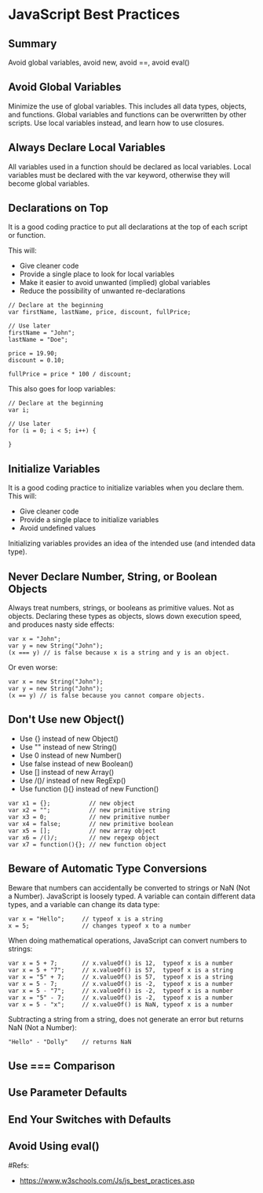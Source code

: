 # JavaScript Best Practices

## Summary
Avoid global variables,  avoid new,  avoid  ==,  avoid eval()

## Avoid Global Variables
Minimize the use of global variables.
This includes all data types, objects, and functions.
Global variables and functions can be overwritten by other scripts.
Use local variables instead, and learn how to use closures. 

## Always Declare Local Variables
All variables used in a function should be declared as local variables.
Local variables must be declared with the var keyword, otherwise they will become global variables.

## Declarations on Top
It is a good coding practice to put all declarations at the top of each script or function.

This will:
- Give cleaner code
- Provide a single place to look for local variables
- Make it easier to avoid unwanted (implied) global variables
- Reduce the possibility of unwanted re-declarations

```
// Declare at the beginning
var firstName, lastName, price, discount, fullPrice;

// Use later
firstName = "John";
lastName = "Doe";

price = 19.90;
discount = 0.10;

fullPrice = price * 100 / discount;
```

This also goes for loop variables:

```
// Declare at the beginning
var i;

// Use later
for (i = 0; i < 5; i++) { 

}
```

## Initialize Variables
It is a good coding practice to initialize variables when you declare them.
This will:
- Give cleaner code
- Provide a single place to initialize variables
- Avoid undefined values

Initializing variables provides an idea of the intended use (and intended data type).

## Never Declare Number, String, or Boolean Objects
Always treat numbers, strings, or booleans as primitive values. Not as objects.
Declaring these types as objects, slows down execution speed, and produces nasty side effects:

```
var x = "John";             
var y = new String("John");
(x === y) // is false because x is a string and y is an object. 
```

Or even worse:

```
var x = new String("John");             
var y = new String("John");
(x == y) // is false because you cannot compare objects. 
```

## Don't Use new Object()
- Use {} instead of new Object()
- Use "" instead of new String()
- Use 0 instead of new Number()
- Use false instead of new Boolean()
- Use [] instead of new Array()
- Use /()/ instead of new RegExp()
- Use function (){} instead of new Function()

```
var x1 = {};           // new object
var x2 = "";           // new primitive string
var x3 = 0;            // new primitive number
var x4 = false;        // new primitive boolean
var x5 = [];           // new array object
var x6 = /()/;         // new regexp object
var x7 = function(){}; // new function object 
```

## Beware of Automatic Type Conversions
Beware that numbers can accidentally be converted to strings or NaN (Not a Number).
JavaScript is loosely typed. A variable can contain different data types, and a variable can change its data type:

```
var x = "Hello";     // typeof x is a string
x = 5;               // changes typeof x to a number 
```
When doing mathematical operations, JavaScript can convert numbers to strings:

```
var x = 5 + 7;       // x.valueOf() is 12,  typeof x is a number
var x = 5 + "7";     // x.valueOf() is 57,  typeof x is a string
var x = "5" + 7;     // x.valueOf() is 57,  typeof x is a string
var x = 5 - 7;       // x.valueOf() is -2,  typeof x is a number
var x = 5 - "7";     // x.valueOf() is -2,  typeof x is a number
var x = "5" - 7;     // x.valueOf() is -2,  typeof x is a number
var x = 5 - "x";     // x.valueOf() is NaN, typeof x is a number
```

Subtracting a string from a string, does not generate an error but returns NaN (Not a Number):

```
"Hello" - "Dolly"    // returns NaN 
```

## Use === Comparison

## Use Parameter Defaults

## End Your Switches with Defaults

## Avoid Using eval()

#Refs:
- https://www.w3schools.com/Js/js_best_practices.asp

